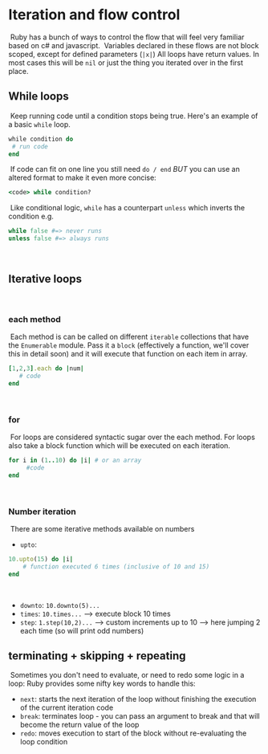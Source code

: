 # Iteration and flow control
​
Ruby has a bunch of ways to control the flow that will feel very familiar based on c# and javascript.
​
Variables declared in these flows are not block scoped, except for defined parameters (`|x|`)
​
All loops have return values. In most cases this will be `nil` or just the thing you iterated over in the first place.
​
## While loops
​
Keep running code until a condition stops being true. Here's an example of a basic `while` loop.
​
```rb
while condition do
 # run code
end
```
​
If code can fit on one line you still need `do / end` _BUT_ you can use an altered format to make it even more concise:
​
```rb
<code> while condition?
```
​
Like conditional logic, `while` has a counterpart `unless` which inverts the condition e.g.
​
```rb
while false #=> never runs
unless false #=> always runs
```
​
## Iterative loops
​
### each method
​
Each method is can be called on different `iterable` collections that have the `Enumerable` module.
Pass it a `block` (effectively a function, we'll cover this in detail soon) and it will execute that function on each item in array.
​
```rb
[1,2,3].each do |num|
   # code
end
```
​
### for
​
For loops are considered syntactic sugar over the each method. For loops also take a block function which will be executed on each iteration.
​
```rb
for i in (1..10) do |i| # or an array
     #code
end
```
​
### Number iteration
​
There are some iterative methods available on numbers
​
- `upto`:
​
```rb
10.upto(15) do |i|
    # function executed 6 times (inclusive of 10 and 15)
end
```
​
- `downto`: `10.downto(5)...`
​
- `times`: `10.times...` --> execute block 10 times
- `step`: `1.step(10,2)...` --> custom increments up to 10 --> here jumping 2 each time (so will print odd numbers)
​
## terminating + skipping + repeating
​
Sometimes you don't need to evaluate, or need to redo some logic in a loop: Ruby provides some nifty key words to handle this:
​
- `next`: starts the next iteration of the loop without finishing the execution of the current iteration code
- `break`: terminates loop - you can pass an argument to break and that will become the return value of the loop
- `redo`: moves execution to start of the block without re-evaluating the loop condition
